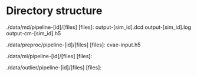 # Directory structure


./data/md/pipeline-[id]/[files]
    [files]: output-[sim_id].dcd
             output-[sim_id].log
             output-cm-[sim_id].h5

./data/preproc/pipeline-[id]/[files]
    [files]: cvae-input.h5

./data/ml/pipeline-[id]/[files]
    [files]: 

./data/outlier/pipeline-[id]/[files]
    [files]: 

